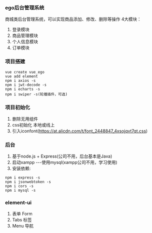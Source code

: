 ### ego后台管理系统
商城类后台管理系统，可以实现商品添加、修改、删除等操作
4大模块：
1. 登录模块
2. 商品管理模块
3. 个人信息模块
4. 订单模块

### 项目搭建
```
vue create vue_ego
vue add element
npm i axios -s
npm i jwt-decode -s
npm i echarts -s
npm i swiper -s(轮播插件，可选)
```

### 项目初始化
1. 删除无用组件
2. css初始化 本地或线上
3. 引入iconfont(https://at.alicdn.com/t/font_2448847_4xsojqvt7qt.css)


### 后台
1. 基于node.js + Express(公司不用，后台基本是Java)
2. 启动xampp ---使用mysql(xampp公司不用，学习使用)
3. 安装依赖:
```
npm i express -s
npm i jsonwebtoken -s
npm i cors -s
npm i mysql -s
```


### element-ui
1. 表单 Form
2. Tabs 标签
3. Menu 导航
